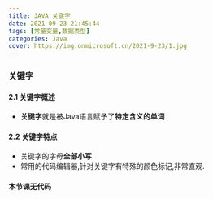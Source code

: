 ```yaml
---
title: JAVA 关键字
date: 2021-09-23 21:45:44
tags: [常量变量,数据类型]
categories: Java
cover: https://img.onmicrosoft.cn/2021-9-23/1.jpg
---
```


### 关键字

#### 2.1 关键字概述

- **关键字**就是被Java语言赋予了**特定含义的单词**

#### 2.2 关键字特点

- 关键字的字母**全部小写**
- 常用的代码编辑器,针对关键字有特殊的颜色标记,非常直观.

#### 本节课无代码
